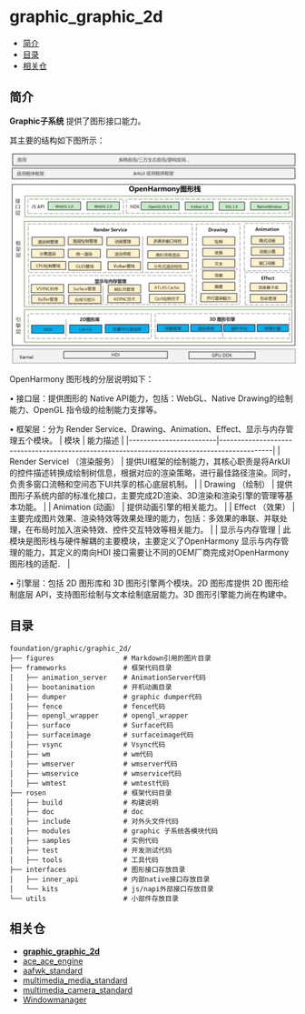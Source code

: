# graphic_graphic_2d

-   [简介](#简介)
-   [目录](#目录)
-   [相关仓](#相关仓)

## 简介

**Graphic子系统** 提供了图形接口能力。

其主要的结构如下图所示：

![Graphic子系统架构图](./figures/graphic_rosen_architecture.jpg)

OpenHarmony 图形栈的分层说明如下：

• 接口层：提供图形的 Native API能力，包括：WebGL、Native Drawing的绘制能力、OpenGL 指令级的绘制能力支撑等。

• 框架层：分为 Render Service、Drawing、Animation、Effect、显示与内存管理五个模块。
| 模块                     | 能力描述                                                                                       |
|------------------------|--------------------------------------------------------------------------------------------|
| Render Servicel （渲染服务） | 提供UI框架的绘制能力，其核心职责是将ArkUI的控件描述转换成绘制树信息，根据对应的渲染策略，进行最佳路径渲染。同时，负责多窗口流畅和空间态下UI共享的核心底层机制。       |
| Drawing （绘制）           | 提供图形子系统内部的标准化接口，主要完成2D渲染、3D渲染和渲染引擎的管理等基本功能。                                                |
| Animation (动画）         | 提供动画引擎的相关能力。                                                                               |
| Effect （效果）            | 主要完成图片效果、渲染特效等效果处理的能力，包括：多效果的串联、并联处理，在布局时加入渲染特效、控件交互特效等相关能力。                               |
| 显示与内存管理                | 此模块是图形栈与硬件解耦的主要模块，主要定义了OpenHarmony 显示与内存管理的能力，其定义的南向HDI 接口需要让不同的OEM厂商完成对OpenHarmony图形栈的适配． |

• 引擎层：包括 2D 图形库和 3D 图形引擎两个模块。2D 图形库提供 2D 图形绘制底层 API，支持图形绘制与文本绘制底层能力。3D 图形引擎能力尚在构建中。


## 目录
```
foundation/graphic/graphic_2d/
├── figures                 # Markdown引用的图片目录
├── frameworks              # 框架代码目录
│   ├── animation_server    # AnimationServer代码
│   ├── bootanimation       # 开机动画目录
│   ├── dumper              # graphic dumper代码
│   ├── fence               # fence代码
│   ├── opengl_wrapper      # opengl_wrapper
│   ├── surface             # Surface代码
│   ├── surfaceimage        # surfaceimage代码
│   ├── vsync               # Vsync代码
│   ├── wm                  # wm代码
│   ├── wmserver            # wmserver代码
│   ├── wmservice           # wmservice代码
│   ├── wmtest              # wmtest代码
├── rosen                   # 框架代码目录
│   ├── build               # 构建说明
│   ├── doc                 # doc
│   ├── include             # 对外头文件代码
│   ├── modules             # graphic 子系统各模块代码
│   ├── samples             # 实例代码
│   ├── test                # 开发测试代码
│   ├── tools               # 工具代码
├── interfaces              # 图形接口存放目录
│   ├── inner_api           # 内部native接口存放目录
│   └── kits                # js/napi外部接口存放目录
└── utils                   # 小部件存放目录
```


## 相关仓
- [**graphic_graphic_2d**](https://gitee.com/openharmony/graphic_graphic_2d)
- [ace_ace_engine](https://gitee.com/openharmony/ace_ace_engine)
- [aafwk_standard](https://gitee.com/openharmony/aafwk_standard)
- [multimedia_media_standard](https://gitee.com/openharmony/multimedia_media_standard)
- [multimedia_camera_standard](https://gitee.com/openharmony/multimedia_camera_standard)
- [Windowmanager](https://gitee.com/openharmony/windowmanager)
